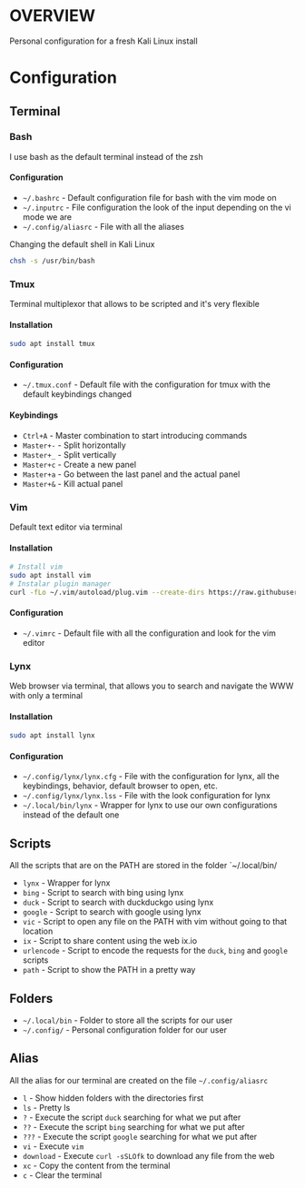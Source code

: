 # OVERVIEW

Personal configuration for a fresh Kali Linux install

# Configuration

## Terminal

### Bash

I use bash as the default terminal instead of the zsh

#### Configuration

- `~/.bashrc` - Default configuration file for bash with the vim mode on
- `~/.inputrc` - File configuration the look of the input depending on the vi mode we are
- `~/.config/aliasrc` - File with all the aliases

Changing the default shell in Kali Linux

```bash
chsh -s /usr/bin/bash
```

### Tmux

Terminal multiplexor that allows to be scripted and it's very flexible

#### Installation

```bash
sudo apt install tmux
```

#### Configuration

- `~/.tmux.conf` - Default file with the configuration for tmux with the default keybindings changed

#### Keybindings

- `Ctrl+A` - Master combination to start introducing commands
- `Master+-` - Split horizontally
- `Master+_` - Split vertically
- `Master+c` - Create a new panel
- `Master+a` - Go between the last panel and the actual panel
- `Master+&` - Kill actual panel

### Vim

Default text editor via terminal

#### Installation

```bash
# Install vim
sudo apt install vim
# Instalar plugin manager
curl -fLo ~/.vim/autoload/plug.vim --create-dirs https://raw.githubusercontent.com/junegunn/vim-plug/master/plug.vim
```

#### Configuration

- `~/.vimrc` - Default file with all the configuration and look for the vim editor

### Lynx

Web browser via terminal, that allows you to search and navigate the WWW with only a terminal

#### Installation

```bash
sudo apt install lynx
```

#### Configuration

- `~/.config/lynx/lynx.cfg` - File with the configuration for lynx, all the keybindings, behavior, default browser to open, etc.
- `~/.config/lynx/lynx.lss` - File with the look configuration for lynx
- `~/.local/bin/lynx` - Wrapper for lynx to use our own configurations instead of the default one

## Scripts

All the scripts that are on the PATH are stored in the folder `~/.local/bin/

- `lynx` - Wrapper for lynx
- `bing` - Script to search with bing using lynx
- `duck` - Script to search with duckduckgo using lynx
- `google` - Script to search with google using lynx
- `vic` - Script to open any file on the PATH with vim without going to that location
- `ix` - Script to share content using the web ix.io
- `urlencode` - Script to encode the requests for the `duck`, `bing` and `google` scripts
- `path` - Script to show the PATH in a pretty way

## Folders

- `~/.local/bin` - Folder to store all the scripts for our user
- `~/.config/` - Personal configuration folder for our user

## Alias

All the alias for our terminal are created on the file `~/.config/aliasrc`

- `l` - Show hidden folders with the directories first
- `ls` - Pretty ls
- `?` - Execute the script `duck` searching for what we put after
- `??` - Execute the script `bing` searching for what we put after
- `???` - Execute the script `google` searching for what we put after
- `vi` - Execute `vim`
- `download` - Execute `curl -sSLOfk` to download any file from the web
- `xc` - Copy the content from the terminal
- `c` - Clear the terminal
